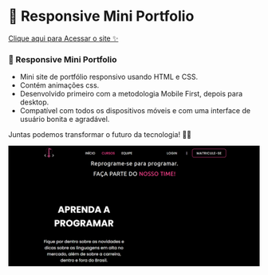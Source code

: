 # 💼 Responsive Mini Portfolio
<a href="https://esthers27.github.io/DevFem-projeto/" target="_blank">
    Clique aqui para Acessar o site ✨
</a>

 ### 💼 Responsive Mini Portfolio

- Mini site de portfólio responsivo usando HTML e CSS.
- Contém animações css.
- Desenvolvido primeiro com a metodologia Mobile First, depois para desktop.
- Compatível com todos os dispositivos móveis e com uma interface de usuário bonita e agradável.

Juntas podemos transformar o futuro da tecnologia! 🩷✨

![preview img](/plataforma_devfem_2023.png)
